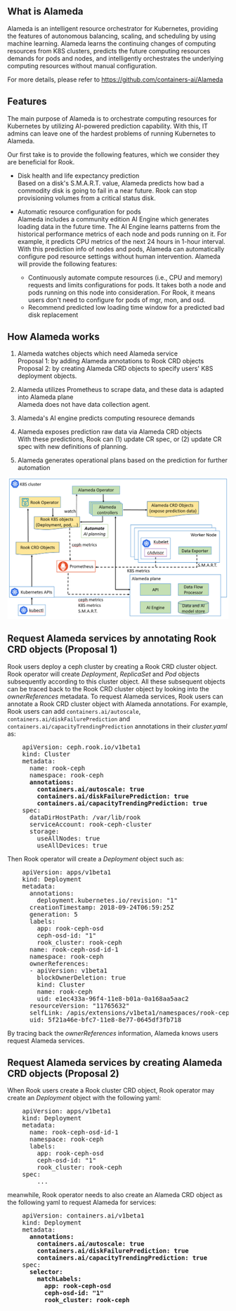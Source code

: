 ## What is Alameda

Alameda is an intelligent resource orchestrator for Kubernetes, providing the features of autonomous balancing, scaling, and scheduling by using machine learning. Alameda learns the continuing changes of computing resources from K8S clusters, predicts the future computing resources demands for pods and nodes, and intelligently orchestrates the underlying computing resources without manual configuration.

For more details, please refer to https://github.com/containers-ai/Alameda

## Features

The main purpose of Alameda is to orchestrate computing resources for Kubernetes by utilizing AI-powered prediction capability. With this, IT admins can leave one of the hardest problems of running Kubernetes to Alameda. 

Our first take is to provide the following features, which we consider they are beneficial for Rook. 
- Disk health and life expectancy prediction  
    Based on a disk's S.M.A.R.T. value, Alameda predicts how bad a commodity disk is going to fail in a near future. Rook can stop provisioning volumes from a critical status disk.
    
- Automatic resource configuration for pods  
    Alameda includes a community edition AI Engine which generates loading data in the future time. The AI Engine learns patterns from the historical performance metrics of each node and pods running on it. For example, it predicts CPU metrics of the next 24 hours in 1-hour interval. With this prediction info of nodes and pods, Alameda can automatically configure pod resource settings without human intervention. Alameda will provide the following features:

    - Continuously automate compute resources (i.e., CPU and memory) requests and limits configurations for pods. It takes both a node and pods running on this node into consideration. For Rook, it means users don't need to configure for pods of mgr, mon, and osd.
    - Recommend predicted low loading time window for a predicted bad disk replacement

## How Alameda works

1. Alameda watches objects which need Alameda service  
Proposal 1: by adding Alameda annotations to Rook CRD objects  
Proposal 2: by creating Alameda CRD objects to specify users' K8S deployment objects.

2. Alameda utilizes Prometheus to scrape data, and these data is adapted into Alameda plane  
Alameda does not have data collection agent.

3. Alameda's AI engine predicts computing resourece demands  

4. Alameda exposes prediction raw data via Alameda CRD objects  
With these predictions, Rook can (1) update CR spec, or (2) update CR spec with new definitions of planning.

5. Alameda generates operational plans based on the prediction for further automation 


![work_flow](./Alameda_work_with_Rook.png)

## Request Alameda services by annotating Rook CRD objects (Proposal 1)

Rook users deploy a ceph cluster by creating a Rook CRD cluster object. Rook operator will create _Deployment_, _ReplicaSet_ and _Pod_ objects subsequently according to this cluster object. All these subsequent objects can be traced back to the Rook CRD cluster object by looking into the _ownerReferences_ metadata. To request Alameda services, Rook users can annotate a Rook CRD cluster object with Alameda annotations. For example, Rook users can add ```containers.ai/autoscale```, ```containers.ai/diskFailurePrediction``` and ```containers.ai/capacityTrendingPrediction``` annotations in their *cluster.yaml* as:
<pre>
    apiVersion: ceph.rook.io/v1beta1
    kind: Cluster
    metadata:
      name: rook-ceph
      namespace: rook-ceph
      <b>annotations:
        containers.ai/autoscale: true
        containers.ai/diskFailurePrediction: true
        containers.ai/capacityTrendingPrediction: true</b>
    spec:
      dataDirHostPath: /var/lib/rook
      serviceAccount: rook-ceph-cluster
      storage:
        useAllNodes: true
        useAllDevices: true
</pre>

Then Rook operator will create a _Deployment_ object such as:
<pre>
    apiVersion: apps/v1beta1
    kind: Deployment
    metadata:
      annotations:
        deployment.kubernetes.io/revision: "1"
      creationTimestamp: 2018-09-24T06:59:25Z
      generation: 5
      labels:
        app: rook-ceph-osd
        ceph-osd-id: "1"
        rook_cluster: rook-ceph
      name: rook-ceph-osd-id-1
      namespace: rook-ceph
      ownerReferences:
      - apiVersion: v1beta1
        blockOwnerDeletion: true
        kind: Cluster
        name: rook-ceph
        uid: e1ec433a-96f4-11e8-b01a-0a168aa5aac2
      resourceVersion: "11765632"
      selfLink: /apis/extensions/v1beta1/namespaces/rook-ceph/deployments/rook-ceph-osd-id-1
      uid: 5f21a46e-bfc7-11e8-8e77-0645df3fb718
</pre>

By tracing back the _ownerReferences_ information, Alameda knows users request Alameda services.

## Request Alameda services by creating Alameda CRD objects (Proposal 2)

When Rook users create a Rook cluster CRD object, Rook operator may create an _Deployment_ object with the following yaml:
<pre>
    apiVersion: apps/v1beta1
    kind: Deployment
    metadata:
      name: rook-ceph-osd-id-1
      namespace: rook-ceph
      labels:
        app: rook-ceph-osd
        ceph-osd-id: "1"
        rook_cluster: rook-ceph
    spec:
        ...
</pre>
meanwhile, Rook operator needs to also create an Alameda CRD object as the following yaml to request Alameda for services:
<pre>
    apiVersion: containers.ai/v1beta1
    kind: Deployment
    metadata:
      <b>annotations:
        containers.ai/autoscale: true
        containers.ai/diskFailurePrediction: true
        containers.ai/capacityTrendingPrediction: true</b>
    spec:
      <b>selector:
        matchLabels:
          app: rook-ceph-osd
          ceph-osd-id: "1"
          rook_cluster: rook-ceph</b>
</pre>

